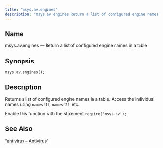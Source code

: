 ```yaml
---
title: "msys.av.engines"
description: "msys av engines Return a list of configured engine names in a table msys av engines Returns a list of configured engine names in a table Access the individual names using names 1 names 2 etc Enable this function with the statement require msys av Section 71 6 antivirus Antivirus..."
---
```


<a name="lua.ref.msys.av.engines"></a> 
## Name

msys.av.engines — Return a list of configured engine names in a table

<a name="idp17432592"></a> 
## Synopsis

`msys.av.engines();`

<a name="idp17434832"></a> 
## Description

Returns a list of configured engine names in a table. Access the individual names using `names[1]`, `names[2]`, etc.

Enable this function with the statement `require('msys.av');`.

<a name="idp17438560"></a> 
## See Also

[“antivirus – Antivirus”](/momentum/4/modules/4-antivirus)